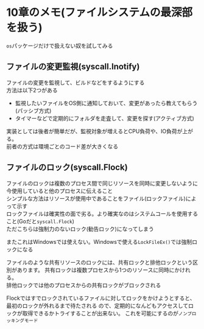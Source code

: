 # 10章のメモ(ファイルシステムの最深部を扱う)

`os`パッケージだけで扱えない奴を試してみる

## ファイルの変更監視(syscall.lnotify)

ファイルの変更を監視して、ビルドなどをするようにする  
方法は以下2つがある

* 監視したいファイルをOS側に通知しておいて、変更があったら教えてもらう(パッシブ方式)
* タイマーなどで定期的にフォルダを走査して、変更を探す(アクティブ方式)

実装としては後者が簡単だが、監視対象が増えるとCPU負荷や、IO負荷が上がる。  
前者の方式は環境ごとのコード差が大きくなる

## ファイルのロック(syscall.Flock)

ファイルのロックは複数のプロセス間で同じリソースを同時に変更しないように今使用していると他のプロセスに伝えること  
シンプルな方法はリソースが使用中であることをファイル(ロックファイル)によって示す  
ロックファイルは確実性の面で劣る。より確実なのはシステムコールを使用すること(Goだと`syscall.Flock`)  
ただこちらは強制力のないロック(勧告ロック)になってしまう

またこれはWindowsでは使えない。Windowsで使える`LockFileEx()`では強制ロックになる

ファイルのような共有リソースのロックには、共有ロックと排他ロックという区別があります。
共有ロックは複数プロセスから1つのリソースに同時にかけれる。  
排他ロックでは他のプロセスからの共有ロックがブロックされる  

Flockではすでロックされているファイルに対してロックをかけようとすると、最初のロックが外れるまで待たされる
ので、定期的になんどもアクセスしてロックが取得できるかトライすることが出来ない。
これを可能にするのが`ノンブロッキングモード`